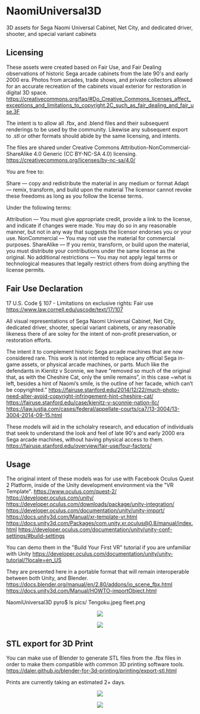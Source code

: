 # NaomiUniversal3D
3D assets for Sega Naomi Universal Cabinet, Net City, and dedicated driver, shooter, and special variant cabinets

## Licensing
These assets were created based on Fair Use, and Fair Dealing observations of historic Sega arcade cabinets from the late 90's and early 2000 era. 
Photos from arcades, trade shows, and private collectors allowed for an accurate recreation of the cabinets visual exterior for restoration in digital 3D space. 
https://creativecommons.org/faq/#Do_Creative_Commons_licenses_affect_exceptions_and_limitations_to_copyright.2C_such_as_fair_dealing_and_fair_use.3F

The intent is to allow all .fbx, and .blend files and their subsequent renderings to be used by the community. Likewise any subsequent export to .stl or other formats should abide by the same licensing, and intents.  

The files are shared under Creative Commons Attribution-NonCommercial-ShareAlike 4.0 Generic (CC BY-NC-SA 4.0) licensing.
https://creativecommons.org/licenses/by-nc-sa/4.0/

You are free to:

Share — copy and redistribute the material in any medium or format
Adapt — remix, transform, and build upon the material
The licensor cannot revoke these freedoms as long as you follow the license terms.

Under the following terms:

Attribution — You must give appropriate credit, provide a link to the license, and indicate if changes were made. You may do so in any reasonable manner, but not in any way that suggests the licensor endorses you or your use.
NonCommercial — You may not use the material for commercial purposes.
ShareAlike — If you remix, transform, or build upon the material, you must distribute your contributions under the same license as the original.
No additional restrictions — You may not apply legal terms or technological measures that legally restrict others from doing anything the license permits.

## Fair Use Declaration

17 U.S. Code § 107 - Limitations on exclusive rights: Fair use
https://www.law.cornell.edu/uscode/text/17/107

All visual representations of Sega Naomi Universal Cabinet, Net City, dedicated driver, shooter, special variant cabinets, or any reasonable likeness there of are soley for the intent of non-profit preservation, or restoration efforts. 

The intent it to complement historic Sega arcade machines that are now considered rare. This work is not intented to replace any official Sega in-game assets, or physical arcade machines, or parts. 
Much like the defendants in Kienitz v Sconnie, we have "removed so much of the original that, as with the Cheshire Cat, only the smile remains”, in this case ~what is left, besides a hint of Naomi’s smile, is the outline of her facade, which can’t be copyrighted.”
https://fairuse.stanford.edu/2014/12/22/much-photo-need-alter-avoid-copyright-infringement-hint-cheshire-cat/
https://fairuse.stanford.edu/case/kienitz-v-sconnie-nation-llc/
https://law.justia.com/cases/federal/appellate-courts/ca7/13-3004/13-3004-2014-09-15.html

These models will aid in the scholalry research, and education of individuals that seek to understand the look and feel of late 90's and early 2000 era Sega arcade machines, without having physical access to them. 
https://fairuse.stanford.edu/overview/fair-use/four-factors/

## Usage

The original intent of these models was for use with Facebook Oculus Quest 2 Platform, inside of the Unity development environment via the "VR Template". 
https://www.oculus.com/quest-2/
https://developer.oculus.com/unity/
https://developer.oculus.com/downloads/package/unity-integration/
https://developer.oculus.com/documentation/unity/unity-import/
https://docs.unity3d.com/Manual/xr-template-vr.html
https://docs.unity3d.com/Packages/com.unity.xr.oculus@0.8/manual/index.html
https://developer.oculus.com/documentation/unity/unity-conf-settings/#build-settings

You can demo them in the "Build Your First VR" tutorial if you are unfamiliar with Unity
https://developer.oculus.com/documentation/unity/unity-tutorial/?locale=en_US

They are presented here in a portable format that will remain interoperable between both Unity, and Blender. 
https://docs.blender.org/manual/en/2.80/addons/io_scene_fbx.html
https://docs.unity3d.com/Manual/HOWTO-importObject.html

NaomiUniversal3D pyro$ ls pics/
Tengoku.jpeg	fleet.png

<p align="center">
  <img src="https://github.com/MAVProxyUser/NaomiUniversal3D/blob/master/pics/fleet.png">
</p>

<p align="center">
  <img src="https://github.com/MAVProxyUser/NaomiUniversal3D/blob/master/pics/Tengoku.jpeg">
</p>

## STL export for 3D Print

You can make use of Blender to generate STL files from the .fbx files in order to make them compatible with common 3D printing software tools. 
https://daler.github.io/blender-for-3d-printing/printing/export-stl.html

Prints are currently taking an estimated 2+ days. 
<p align="center">
  <img src="https://github.com/MAVProxyUser/NaomiUniversal3D/blob/master/pics/2days.jpeg">
</p>

<p align="center">
  <img src="https://github.com/MAVProxyUser/NaomiUniversal3D/blob/master/pics/realboy.png">
</p>

